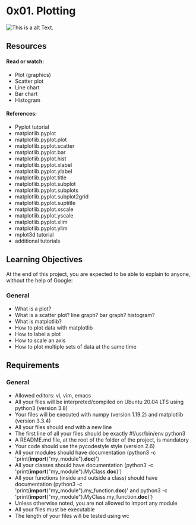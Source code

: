 # 0x01. Plotting

![This is a alt Text.](https://holbertonintranet.s3.amazonaws.com/uploads/medias/2018/9/b4601426ad02130836f9.jpg?X-Amz-Algorithm=AWS4-HMAC-SHA256&X-Amz-Credential=AKIARDDGGGOU5BHMTQX4%2F20220817%2Fus-east-1%2Fs3%2Faws4_request&X-Amz-Date=20220817T201443Z&X-Amz-Expires=86400&X-Amz-SignedHeaders=host&X-Amz-Signature=4e7669c302131d4c1fbd4efb51bcd913fbff3ee08d4bad38bf66bc12667df51e)

## Resources
#### Read or watch:

* Plot (graphics)
* Scatter plot
* Line chart
* Bar chart
* Histogram

#### References:

* Pyplot tutorial
* matplotlib.pyplot
* matplotlib.pyplot.plot
* matplotlib.pyplot.scatter
* matplotlib.pyplot.bar
* matplotlib.pyplot.hist
* matplotlib.pyplot.xlabel
* matplotlib.pyplot.ylabel
* matplotlib.pyplot.title
* matplotlib.pyplot.subplot
* matplotlib.pyplot.subplots
* matplotlib.pyplot.subplot2grid
* matplotlib.pyplot.suptitle
* matplotlib.pyplot.xscale
* matplotlib.pyplot.yscale
* matplotlib.pyplot.xlim
* matplotlib.pyplot.ylim
* mplot3d tutorial
* additional tutorials

## Learning Objectives

At the end of this project, you are expected to be able to explain to anyone, without the help of Google:

### General

* What is a plot?
* What is a scatter plot? line graph? bar graph? histogram?
* What is matplotlib?
* How to plot data with matplotlib
* How to label a plot
* How to scale an axis
* How to plot multiple sets of data at the same time

## Requirements

### General

* Allowed editors: vi, vim, emacs
* All your files will be interpreted/compiled on Ubuntu 20.04 LTS using python3 (version 3.8)
* Your files will be executed with numpy (version 1.19.2) and matplotlib (version 3.3.4)
* All your files should end with a new line
* The first line of all your files should be exactly #!/usr/bin/env python3
* A README.md file, at the root of the folder of the project, is mandatory
* Your code should use the pycodestyle style (version 2.6)
* All your modules should have documentation (python3 -c 'print(__import__("my_module").__doc__)')
* All your classes should have documentation (python3 -c 'print(__import__("my_module").MyClass.__doc__)')
* All your functions (inside and outside a class) should have documentation (python3 -c 'print(__import__("my_module").my_function.__doc__)' and python3 -c 'print(__import__("my_module").MyClass.my_function.__doc__)')
* Unless otherwise noted, you are not allowed to import any module
* All your files must be executable
* The length of your files will be tested using wc